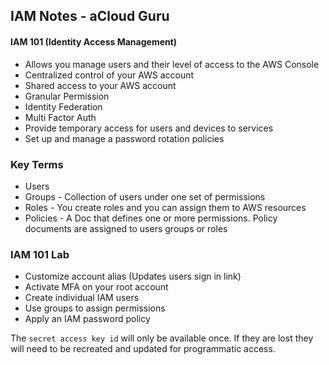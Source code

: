 ## IAM Notes - aCloud Guru

#### IAM 101 (Identity Access Management)
  -  Allows you manage users and their level of access to the AWS Console
  - Centralized control of your AWS account
  - Shared access to your AWS account
  - Granular Permission
  - Identity Federation
  - Multi Factor Auth
  - Provide temporary access for users and devices to services
  - Set up and manage a password rotation policies

### Key Terms

  - Users
  - Groups - Collection of users under one set of permissions
  - Roles - You create roles and you can assign them to AWS resources
  - Policies - A Doc that defines one or more permissions. Policy documents are assigned to users groups or roles

### IAM 101 Lab
  - Customize account alias (Updates users sign in link)
  - Activate MFA on your root account
  - Create individual IAM users
  - Use groups to assign permissions
  - Apply an IAM password policy

  The `secret access key id` will only be available once. If they are lost they will need to be recreated and updated for programmatic access.
